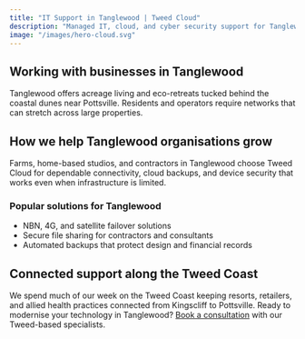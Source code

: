```yaml
---
title: "IT Support in Tanglewood | Tweed Cloud"
description: "Managed IT, cloud, and cyber security support for Tanglewood businesses along the Tweed Coast."
image: "/images/hero-cloud.svg"
---
```


## Working with businesses in Tanglewood
Tanglewood offers acreage living and eco-retreats tucked behind the coastal dunes near Pottsville. Residents and operators require networks that can stretch across large properties.

## How we help Tanglewood organisations grow
Farms, home-based studios, and contractors in Tanglewood choose Tweed Cloud for dependable connectivity, cloud backups, and device security that works even when infrastructure is limited.

### Popular solutions for Tanglewood
- NBN, 4G, and satellite failover solutions
- Secure file sharing for contractors and consultants
- Automated backups that protect design and financial records

## Connected support along the Tweed Coast
We spend much of our week on the Tweed Coast keeping resorts, retailers, and allied health practices connected from Kingscliff to Pottsville. Ready to modernise your technology in Tanglewood? [Book a consultation](/consultation/) with our Tweed-based specialists.

